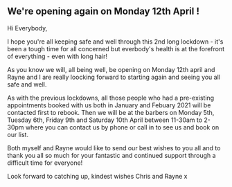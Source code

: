 
## We're opening again on Monday 12th April !

<div class="alert dark" role="alert">
Hi Everybody, 
  
I hope you're all keeping safe and well through this 2nd long lockdown - it's been a tough time for all concerned but everbody's health is at the forefront of everything - even with long hair! 
  
As you know we will, all being well, be opening on Monday 12th april and Rayne and I are really loocking forward to starting again and seeing you all safe and well. 

As with the previous lockdowns, all those people who had a pre-existing appointments booked with us both in January and Febuary 2021 will be contacted first to rebook. Then we will be at the barbers on Monday 5th, Tuesday 6th, Friday 9th and Saturday 10th April between 11-30am to 2-30pm where you can contact us by phone or call in to see us and book on our list. 

Both myself and Rayne would like to send our best wishes to you all and to thank you all so much for your fantastic and continued support through a difficult time for everyone! 

Look forward to catching up, kindest wishes Chris and Rayne x

</div>
